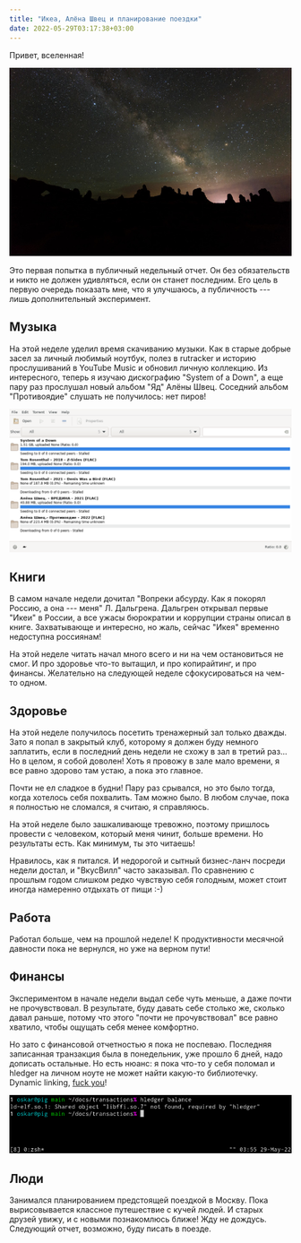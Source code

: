 ```yaml
---
title: "Икеа, Алёна Швец и планирование поездки"
date: 2022-05-29T03:17:38+03:00
---
```


Привет, вселенная!

![Звезды](stars.jpg)

Это первая попытка в публичный недельный отчет. Он без обязательств и никто не
должен удивляться, если он станет последним. Его цель в первую очередь показать
мне, что я улучшаюсь, а публичность --- лишь дополнительный эксперимент.

## Музыка

На этой неделе уделил время скачиванию музыки. Как в старые добрые засел за
личный любимый ноутбук, полез в rutracker и историю прослушиваний в YouTube
Music и обновил личную коллекцию. Из интересного, теперь я изучаю дискографию
"System of a Down", а еще пару раз прослушал новый альбом "Яд" Алёны Швец.
Соседний альбом "Противоядие" слушать не получилось: нет пиров!

![Transmission качает альбомы](transmission.png)

## Книги

В самом начале недели дочитал "Вопреки абсурду. Как я покорял Россию, а она ---
меня" Л. Дальгрена. Дальгрен открывал первые "Икеи" в России, а все ужасы
бюрократии и коррупции страны описал в книге. Захватывающе и интересно, но
жаль, сейчас "Икея" временно недоступна россиянам!

На этой неделе читать начал много всего и ни на чем остановиться не смог. И про
здоровье что-то вытащил, и про копирайтинг, и про финансы. Желательно на
следующей неделе сфокусироваться на чем-то одном.

## Здоровье

На этой неделе получилось посетить тренажерный зал только дважды. Зато я попал
в закрытый клуб, которому я должен буду немного заплатить, если в последний
день недели не схожу в зал в третий раз... Но в целом, я собой доволен! Хоть я
провожу в зале мало времени, я все равно здорово там устаю, а пока это главное.

Почти не ел сладкое в будни! Пару раз срывался, но это было тогда, когда
хотелось себя похвалить. Там можно было. В любом случае, пока я полностью не
сломался, я считаю, я справляюсь.

На этой неделе было зашкаливающе тревожно, поэтому пришлось провести с
человеком, который меня чинит, больше времени. Но результаты есть. Как минимум,
ты это читаешь!

Нравилось, как я питался. И недорогой и сытный бизнес-ланч посреди недели
достал, и "ВкусВилл" часто заказывал. По сравнению с прошлым годом слишком
редко чувствую себя голодным, может стоит иногда намеренно отдыхать от пищи :-)

## Работа

Работал больше, чем на прошлой неделе! К продуктивности месячной давности пока
не вернулся, но уже на верном пути!

## Финансы

Экспериментом в начале недели выдал себе чуть меньше, а даже почти не
прочувствовал. В результате, буду давать себе столько же, сколько давал раньше,
потому что этого "почти не прочувствовал" все равно хватило, чтобы ощущать себя
менее комфортно.

Но зато с финансовой отчетностью я пока не поспеваю. Последняя записанная
транзакция была в понедельник, уже прошло 6 дней, надо дописать остальные. Но
есть нюанс: я пока что-то у себя поломал и hledger на личном ноуте не может
найти какую-то библиотечку. Dynamic linking, [fuck
you](http://harmful.cat-v.org/software/dynamic-linking/)!

![Shared object "libffi.so.7" not found, required by "hledger"](hledger-fails.png)

## Люди

Занимался планированием предстоящей поездкой в Москву. Пока вырисовывается
классное путешествие с кучей людей. И старых друзей увижу, и с новыми
познакомлюсь ближе! Жду не дождусь. Следующий отчет, возможно, буду писать в
поезде.
